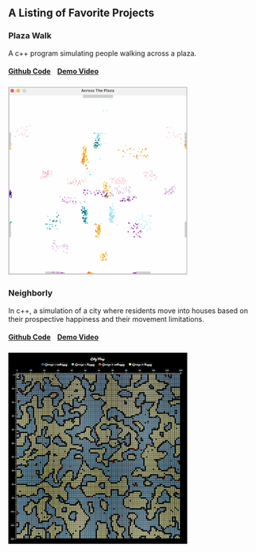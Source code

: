 
##  A Listing of Favorite Projects
### Plaza Walk
A c++ program simulating people walking across a plaza.
####  [Github Code](https://github.com/flocela/PlazaWalkCCode)&nbsp;&nbsp;&nbsp;&nbsp;[Demo Video](https://www.youtube.com/watch?v=clG0zYToX9M)
###  [![PlazaWalkVideo](/assets/plazawalk.png)](https://www.youtube.com/watch?v=clG0zYToX9M)

### Neighborly
In c++, a simulation of a city where residents move into houses based on their prospective happiness and their movement limitations. 
####  [Github Code](github.com/flocela/Neighborly)&nbsp;&nbsp;&nbsp;&nbsp;[Demo Video](https://www.youtube.com/watch?v=c55C-hKIyOQ)
###  [![PlazaWalkVideo](/assets/citymap.png)](https://www.youtube.com/watch?v=c55C-hKIyOQ)

